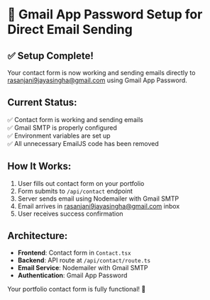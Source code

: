 # 🔐 Gmail App Password Setup for Direct Email Sending

## ✅ Setup Complete!

Your contact form is now working and sending emails directly to rasanjani9jayasingha@gmail.com using Gmail App Password.

## Current Status:

✅ Contact form is working and sending emails  
✅ Gmail SMTP is properly configured  
✅ Environment variables are set up  
✅ All unnecessary EmailJS code has been removed

## How It Works:

1. User fills out contact form on your portfolio
2. Form submits to `/api/contact` endpoint
3. Server sends email using Nodemailer with Gmail SMTP
4. Email arrives in rasanjani9jayasingha@gmail.com inbox
5. User receives success confirmation

## Architecture:

- **Frontend**: Contact form in `Contact.tsx`
- **Backend**: API route at `/api/contact/route.ts`
- **Email Service**: Nodemailer with Gmail SMTP
- **Authentication**: Gmail App Password

Your portfolio contact form is fully functional! 🎉
